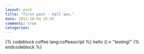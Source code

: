 ```yaml
---
layout: post
title: "first post - hell yes."
date: 2012-10-04 15:47
comments: true
categories: 
---
```


{% codeblock coffee lang:coffeescript %}
hello ()->
    "testing!"
{% endcodeblock %}
